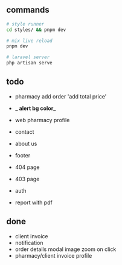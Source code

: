 ## commands

```bash
# style runner
cd styles/ && pnpm dev

# mix live reload
pnpm dev

# laravel server
php artisan serve

```

## todo

- pharmacy add order 'add total price'
- **_ alert bg color_**
- web pharmacy profile

- contact
- about us
- footer
- 404 page
- 403 page
- auth
- report with pdf

## done

- client invoice
- notification
- order details modal image zoom on click
- pharmacy/client invoice profile
